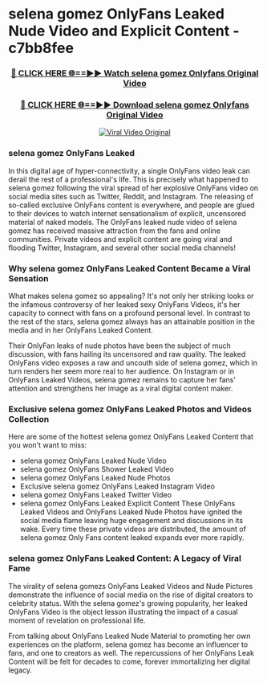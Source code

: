 # selena gomez OnlyFans Leaked Nude Video and Explicit Content - c7bb8fee

<div align="center">

### [🔴 CLICK HERE 🌐==►► Watch selena gomez Onlyfans Original Video](https://aff.leakpic.com/?utm_medium=9dac6e3e92780789e695eb65dc45befdb20081c8&utm_campaign=Link_for_leakpic_com)

### [🔴 CLICK HERE 🌐==►► Download selena gomez Onlyfans Original Video](https://aff.leakpic.com/?utm_medium=9dac6e3e92780789e695eb65dc45befdb20081c8&utm_campaign=Link_for_leakpic_com)

[![Viral Video Original](https://i.ibb.co.com/xMMVF88/686577567.gif)](https://aff.leakpic.com/?utm_medium=9dac6e3e92780789e695eb65dc45befdb20081c8&utm_campaign=Link_for_leakpic_com)

</div>

### selena gomez OnlyFans Leaked
In this digital age of hyper-connectivity, a single OnlyFans video leak can derail the rest of a professional's life. This is precisely what happened to selena gomez following the viral spread of her explosive OnlyFans video on social media sites such as Twitter, Reddit, and Instagram. The releasing of so-called exclusive OnlyFans content is everywhere, and people are glued to their devices to watch internet sensationalism of explicit, uncensored material of naked models. 
The OnlyFans leaked nude video of selena gomez has received massive attraction from the fans and online communities. Private videos and explicit content are going viral and flooding Twitter, Instagram, and several other social media channels!

### Why selena gomez OnlyFans Leaked Content Became a Viral Sensation
What makes selena gomez so appealing? It's not only her striking looks or the infamous controversy of her leaked sexy OnlyFans Videos, it's her capacity to connect with fans on a profound personal level. In contrast to the rest of the stars, selena gomez always has an attainable position in the media and in her OnlyFans Leaked Content.

Their OnlyFan leaks of nude photos have been the subject of much discussion, with fans hailing its uncensored and raw quality. The leaked OnlyFans video exposes a raw and uncouth side of selena gomez, which in turn renders her seem more real to her audience. On Instagram or in OnlyFans Leaked Videos, selena gomez remains to capture her fans' attention and strengthens her image as a viral digital content maker.

### Exclusive selena gomez OnlyFans Leaked Photos and Videos Collection
Here are some of the hottest selena gomez OnlyFans Leaked Content that you won't want to miss:
- selena gomez OnlyFans Leaked Nude Video
- selena gomez OnlyFans Shower Leaked Video
- selena gomez OnlyFans Leaked Nude Photos
- Exclusive selena gomez OnlyFans Leaked Instagram Video
- selena gomez OnlyFans Leaked Twitter Video
- selena gomez OnlyFans Leaked Explicit Content
These OnlyFans Leaked Videos and OnlyFans Leaked Nude Photos have ignited the social media flame leaving huge engagement and discussions in its wake. Every time these private videos are distributed, the amount of selena gomez Only Fans content leaked expands ever more rapidly.

### selena gomez OnlyFans Leaked Content: A Legacy of Viral Fame
The virality of selena gomezs OnlyFans Leaked Videos and Nude Pictures demonstrate the influence of social media on the rise of digital creators to celebrity status. With the selena gomez's growing popularity, her leaked OnlyFans Video is the object lesson illustrating the impact of a casual moment of revelation on professional life.

From talking about OnlyFans Leaked Nude Material to promoting her own experiences on the platform, selena gomez has become an influencer to fans, and one to creators as well. The repercussions of her OnlyFans Leak Content will be felt for decades to come, forever immortalizing her digital legacy.
